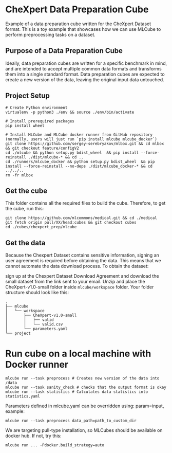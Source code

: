 # CheXpert Data Preparation Cube
Example of a data preparation cube written for the CheXpert Dataset format. This is a toy example that showcases how we can use MLCube to perform preprocessing tasks on a dataset. 

## Purpose of a Data Preparation Cube
Ideally, data preparation cubes are written for a specific benchmark in mind, and are intended to accept multiple common data formats and transforms them into a single standard format. Data preparation cubes are expected to create a new version of the data, leaving the original input data untouched.

## Project Setup
```
# Create Python environment 
virtualenv -p python3 ./env && source ./env/bin/activate

# Install prerequired packages
pip install wheel

# Install MLCube and MLCube docker runner from GitHub repository (normally, users will just run `pip install mlcube mlcube_docker`)
git clone https://github.com/sergey-serebryakov/mlbox.git && cd mlbox && git checkout feature/configV2
cd ./mlcube && python setup.py bdist_wheel  && pip install --force-reinstall ./dist/mlcube-* && cd ..
cd ./runners/mlcube_docker && python setup.py bdist_wheel  && pip install --force-reinstall --no-deps ./dist/mlcube_docker-* && cd ../../..
rm -fr mlbox
```

## Get the cube
This folder contains all the required files to build the cube. Therefore, to get the cube, run this:
```
git clone https://github.com/mlcommons/medical.git && cd ./medical
git fetch origin pull/XX/head:cubes && git checkout cubes
cd ./cubes/chexpert_prep/mlcube
```

## Get the data
Because the Chexpert Dataset contains sensitive information, signing an user agreement is required before obtaining the data. This means that we cannot automate the data download process. To obtain the dataset:

sign up at the Chexpert Dataset Download Agreement and download the small dataset from the link sent to your email.
Unzip and place the CheXpert-v1.0-small folder inside `mlcube/workspace` folder. Your folder structure should look like this:
```
.
├── mlcube
│   └── workspace
│       ├── CheXpert-v1.0-small
│       │   ├── valid
│       │  	└── valid.csv
│       └── parameters.yaml
└── project
```
# Run cube on a local machine with Docker runner
```
mlcube run --task preprocess # Creates new version of the data into /data
mlcube run --task sanity_check # checks that the output format is okay
mlcube run --task statistics # Calculates data statistics into statistics.yaml
```
Parameters defined in mlcube.yaml can be overridden using: param=input, example:
```
mlcube run --task preprocess data_path=path_to_custom_dir
```
We are targeting pull-type installation, so MLCubes should be available on docker hub. If not, try this:

```
mlcube run ... -Pdocker.build_strategy=auto
```